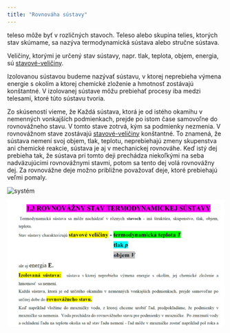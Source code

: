 ```yaml
---
title: "Rovnováha sústavy"
---
```


teleso môže byť v rozličných stavoch. Teleso alebo skupina telies, ktorých stav skúmame, sa nazýva termodynamická sústava alebo stručne sústava.  

Veličiny, ktorými je určený stav sústavy, napr. tlak, teplota, objem, energia, sú [stavové-veličiny](fyz/stavové-veličiny.md). 

Izolovanou sústavou budeme nazývať sústavu, v ktorej neprebieha výmena energie s okolím a ktorej chemické zloženie a hmotnosť zostávajú konštantné. V izolovanej sústave môžu prebiehať procesy iba medzi telesami, ktoré túto sústavu tvoria. 

Zo skúseností vieme, že Každá sústava, ktorá je od istého okamihu v nemenných vonkajších podmienkach, prejde po istom čase samovoľne do rovnovážneho stavu. V tomto stave zotrvá, kým sa podmienky nezmenia. V rovnovážnom stave zostávajú [stavové-veličiny](fyz/stavové-veličiny.md) konštantné. To znamená, že sústava nemení svoj objem, tlak, teplotu, neprebiehajú zmeny skupenstva ani chemické reakcie, sústava je aj v mechanickej rovnováhe. Keď istý dej prebieha tak, že sústava pri tomto deji prechádza niekoľkými na seba nadväzujúcimi rovnovážnymi stavmi, potom sa tento dej volá rovnovážny dej. Za rovnovážne deje možno približne považovať deje, ktoré prebiehajú veľmi pomaly.

![systém](attachments/systém.png)

![rovnovážnýstav](attachments/rovnovážnýstav.png)